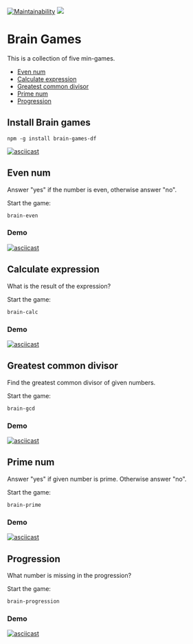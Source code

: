 [![Maintainability](https://api.codeclimate.com/v1/badges/9e8f54ecff124c886b44/maintainability)](https://codeclimate.com/github/Dmitry-dotcom/frontend-project-lvl1/maintainability)
![](https://github.com/Dmitry-dotcom/frontend-project-lvl1/workflows/Node%20CI/badge.svg)

# Brain Games

This is a collection of five min-games.
 - [Even num](https://github.com/Dmitry-dotcom/frontend-project-lvl1/#even-num)
 - [Calculate expression](https://github.com/Dmitry-dotcom/frontend-project-lvl1/#calculate-expression)
 - [Greatest common divisor](https://github.com/Dmitry-dotcom/frontend-project-lvl1/#greatest-common-divisor)
 - [Prime num](https://github.com/Dmitry-dotcom/frontend-project-lvl1/#prime-num)
 - [Progression](https://github.com/Dmitry-dotcom/frontend-project-lvl1/#progression)

## Install Brain games
```
npm -g install brain-games-df
```
[![asciicast](https://asciinema.org/a/tzh6QggpvTAo065dc9qngla2e.svg)](https://asciinema.org/a/tzh6QggpvTAo065dc9qngla2e)

## Even num
Answer "yes" if the number is even, otherwise answer "no".

Start the game:
```
brain-even
```
### Demo
[![asciicast](https://asciinema.org/a/SoFrIkeu14dlagb1Pks5ypoAY.svg)](https://asciinema.org/a/SoFrIkeu14dlagb1Pks5ypoAY)

## Calculate expression
What is the result of the expression?

Start the game:
```
brain-calc
```
### Demo
[![asciicast](https://asciinema.org/a/aTPqwaIVAENSUAma7XzuiEI8B.svg)](https://asciinema.org/a/aTPqwaIVAENSUAma7XzuiEI8B)

## Greatest common divisor
Find the greatest common divisor of given numbers.

Start the game:
```
brain-gcd
```
### Demo
[![asciicast](https://asciinema.org/a/UqK2yUyMWg7XPmWlYjssuJcud.svg)](https://asciinema.org/a/UqK2yUyMWg7XPmWlYjssuJcud)

## Prime num
Answer "yes" if given number is prime. Otherwise answer "no".

Start the game:
```
brain-prime
```
### Demo
[![asciicast](https://asciinema.org/a/1o744m9s5CdzT7HmzAZ6ieLqs.svg)](https://asciinema.org/a/1o744m9s5CdzT7HmzAZ6ieLqs)

## Progression
What number is missing in the progression?

Start the game:
```
brain-progression
```
### Demo
[![asciicast](https://asciinema.org/a/3TzGp3GnbaLi5ZiH6jPuazKtN.svg)](https://asciinema.org/a/3TzGp3GnbaLi5ZiH6jPuazKtN)

